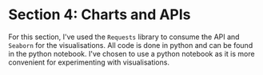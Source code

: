 # Section 4: Charts and APIs
For this section, I've used the `Requests` library to consume the API and `Seaborn` for the visualisations. All code is done in python and can be found in the python notebook. I've chosen to use a python notebook as it is more convenient for experimenting with visualisations.